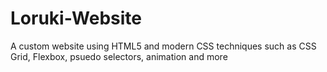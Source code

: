 # Loruki-Website

A custom website using HTML5 and modern CSS techniques such as CSS Grid, Flexbox, psuedo selectors, animation and more
